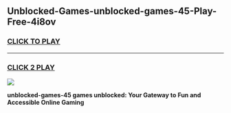 
## Unblocked-Games-unblocked-games-45-Play-Free-4i8ov
<h3>
<a href="https://premium76.site?title=unblocked-games-45&ref=10A">CLICK TO PLAY</a></h3>
<hr>

<h3>
<a href="https://premium76.site?title=unblocked-games-45&ref=10A">CLICK 2 PLAY</a>
  
</h3>

<a href="https://premium76.site?title=unblocked-games-45&ref=10A"><img src="https://clearcache.store/games.png"></a>


**unblocked-games-45 games unblocked: Your Gateway to Fun and Accessible Online Gaming**
